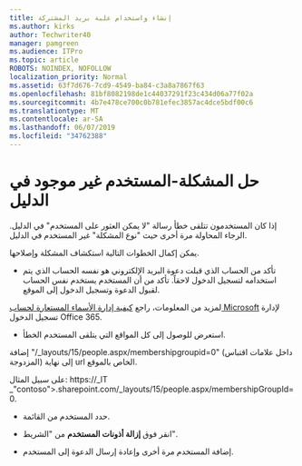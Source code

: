 ```yaml
---
title: إنشاء واستخدام علبة بريد المشتركة
ms.author: kirks
author: Techwriter40
manager: pamgreen
ms.audience: ITPro
ms.topic: article
ROBOTS: NOINDEX, NOFOLLOW
localization_priority: Normal
ms.assetid: 63f7d676-7cd9-4549-ba84-c3a8a7867f63
ms.openlocfilehash: 81bf8082198de1c44037291f23c434d06a77f02a
ms.sourcegitcommit: 4b7e478ce700c0b781efec3857ac4dce5bdf00c6
ms.translationtype: MT
ms.contentlocale: ar-SA
ms.lasthandoff: 06/07/2019
ms.locfileid: "34762388"
---
```

# <a name="troubleshoot-issue---user-not-found-in-directory"></a>حل المشكلة-المستخدم غير موجود في الدليل

إذا كان المستخدمون تتلقى خطأ رسالة "لا يمكن العثور على المستخدم" في الدليل. الرجاء المحاولة مرة أخرى حيث "نوع المشكلة" غير المستخدم في الدليل.

يمكن إكمال الخطوات التالية استكشاف المشكلة وإصلاحها.

- تأكد من الحساب الذي قبلت دعوة البريد الإلكتروني هو نفسه الحساب الذي يتم استخدامه لتسجيل الدخول لاحقاً. تأكد من أن المستخدم يستخدم نفس الحساب لقبول الدعوة وتسجيل الدخول إلى الموقع. 

لمزيد من المعلومات، راجع [كيفية إدارة الأسماء المستعارة لحساب Microsoft</a> لإدارة تسجيل الدخول Office 365](https://support.microsoft.com/help/12407/microsoft-account-how-to-manage-aliases). 

- استعرض للوصول إلى كل المواقع التي يتلقى المستخدم الخطأ. 

إضافة "/_layouts/15/people.aspx/membershipgroupid=0" (داخل علامات اقتباس المزدوجة) إلى نهاية url الخاص بالموقع. 

على سبيل المثال: https://_lT _"contoso">.sharepoint.com/_layouts/15/people.aspx/membershipGroupId=0.

- حدد المستخدم من القائمة.

- انقر فوق **إزالة أذونات المستخدم** من "الشريط". 
-  إضافة المستخدم مرة أخرى وإعادة إرسال الدعوة إلى المستخدم.

